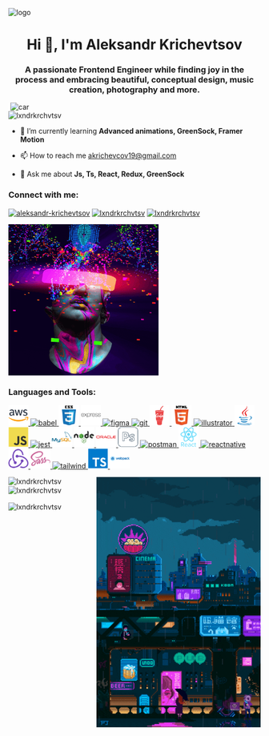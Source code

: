 ![logo](https://github.com/LxndrKrchvtsv/LxndrKrchvtsv/blob/main/1712943883512.jpg)
<h1 align="center">Hi 👋, I'm Aleksandr Krichevtsov</h1>
<h3 align="center">A passionate Frontend Engineer while finding joy in the process and embracing beautiful, conceptual design, music creation, photography and more.</h3>
<img width="500" align="right" src="https://github.com/LxndrKrchvtsv/LxndrKrchvtsv/blob/main/gifCar.gif" alt="car" />
<p align="left"> <img src="https://komarev.com/ghpvc/?username=lxndrkrchvtsv&label=Curiosity%20Counter&color=afb15d&style=flat-square" alt="lxndrkrchvtsv" /> </p>

- 📖 I’m currently learning **Advanced animations, GreenSock, Framer Motion**

- 📫 How to reach me [akrichevcov19@gmail.com](akrichevcov19@gmail.com)

- 💬 Ask me about **Js, Ts, React, Redux, GreenSock**

<h3 align="left">Connect with me:</h3>
<p align="left">
<a href="https://linkedin.com/in/aleksandr-krichevtsov" target="blank"><img align="center" src="https://raw.githubusercontent.com/rahuldkjain/github-profile-readme-generator/master/src/images/icons/Social/linked-in-alt.svg" alt="aleksandr-krichevtsov" height="30" width="40" /></a>
<a href="https://instagram.com/lxndrkrchvtsv" target="blank"><img align="center" src="https://raw.githubusercontent.com/rahuldkjain/github-profile-readme-generator/master/src/images/icons/Social/instagram.svg" alt="lxndrkrchvtsv" height="30" width="40" /></a>
<a href="https://www.leetcode.com/lxndrkrchvtsv" target="blank"><img align="center" src="https://raw.githubusercontent.com/rahuldkjain/github-profile-readme-generator/master/src/images/icons/Social/leet-code.svg" alt="lxndrkrchvtsv" height="30" width="40" /></a>
</p>
<img width="300" align="center" src="https://github.com/LxndrKrchvtsv/LxndrKrchvtsv/blob/main/gifRetro.gif" alt="retro" />

<h3 align="left">Languages and Tools:</h3>
<p align="left"> <a href="https://aws.amazon.com" target="_blank" rel="noreferrer"> <img src="https://raw.githubusercontent.com/devicons/devicon/master/icons/amazonwebservices/amazonwebservices-original-wordmark.svg" alt="aws" width="40" height="40"/> </a> <a href="https://babeljs.io/" target="_blank" rel="noreferrer"> <img src="https://www.vectorlogo.zone/logos/babeljs/babeljs-icon.svg" alt="babel" width="40" height="40"/> </a> <a href="https://www.w3schools.com/css/" target="_blank" rel="noreferrer"> <img src="https://raw.githubusercontent.com/devicons/devicon/master/icons/css3/css3-original-wordmark.svg" alt="css3" width="40" height="40"/> </a> <a href="https://expressjs.com" target="_blank" rel="noreferrer"> <img src="https://raw.githubusercontent.com/devicons/devicon/master/icons/express/express-original-wordmark.svg" alt="express" width="40" height="40"/> </a> <a href="https://www.figma.com/" target="_blank" rel="noreferrer"> <img src="https://www.vectorlogo.zone/logos/figma/figma-icon.svg" alt="figma" width="40" height="40"/> </a> <a href="https://git-scm.com/" target="_blank" rel="noreferrer"> <img src="https://www.vectorlogo.zone/logos/git-scm/git-scm-icon.svg" alt="git" width="40" height="40"/> </a> <a href="https://gulpjs.com" target="_blank" rel="noreferrer"> <img src="https://raw.githubusercontent.com/devicons/devicon/master/icons/gulp/gulp-plain.svg" alt="gulp" width="40" height="40"/> </a> <a href="https://www.w3.org/html/" target="_blank" rel="noreferrer"> <img src="https://raw.githubusercontent.com/devicons/devicon/master/icons/html5/html5-original-wordmark.svg" alt="html5" width="40" height="40"/> </a> <a href="https://www.adobe.com/in/products/illustrator.html" target="_blank" rel="noreferrer"> <img src="https://www.vectorlogo.zone/logos/adobe_illustrator/adobe_illustrator-icon.svg" alt="illustrator" width="40" height="40"/> </a> <a href="https://www.java.com" target="_blank" rel="noreferrer"> <img src="https://raw.githubusercontent.com/devicons/devicon/master/icons/java/java-original.svg" alt="java" width="40" height="40"/> </a> <a href="https://developer.mozilla.org/en-US/docs/Web/JavaScript" target="_blank" rel="noreferrer"> <img src="https://raw.githubusercontent.com/devicons/devicon/master/icons/javascript/javascript-original.svg" alt="javascript" width="40" height="40"/> </a> <a href="https://jestjs.io" target="_blank" rel="noreferrer"> <img src="https://www.vectorlogo.zone/logos/jestjsio/jestjsio-icon.svg" alt="jest" width="40" height="40"/> </a> <a href="https://www.mysql.com/" target="_blank" rel="noreferrer"> <img src="https://raw.githubusercontent.com/devicons/devicon/master/icons/mysql/mysql-original-wordmark.svg" alt="mysql" width="40" height="40"/> </a> <a href="https://nodejs.org" target="_blank" rel="noreferrer"> <img src="https://raw.githubusercontent.com/devicons/devicon/master/icons/nodejs/nodejs-original-wordmark.svg" alt="nodejs" width="40" height="40"/> </a> <a href="https://www.oracle.com/" target="_blank" rel="noreferrer"> <img src="https://raw.githubusercontent.com/devicons/devicon/master/icons/oracle/oracle-original.svg" alt="oracle" width="40" height="40"/> </a> <a href="https://www.photoshop.com/en" target="_blank" rel="noreferrer"> <img src="https://raw.githubusercontent.com/devicons/devicon/master/icons/photoshop/photoshop-line.svg" alt="photoshop" width="40" height="40"/> </a> <a href="https://postman.com" target="_blank" rel="noreferrer"> <img src="https://www.vectorlogo.zone/logos/getpostman/getpostman-icon.svg" alt="postman" width="40" height="40"/> </a> <a href="https://reactjs.org/" target="_blank" rel="noreferrer"> <img src="https://raw.githubusercontent.com/devicons/devicon/master/icons/react/react-original-wordmark.svg" alt="react" width="40" height="40"/> </a> <a href="https://reactnative.dev/" target="_blank" rel="noreferrer"> <img src="https://reactnative.dev/img/header_logo.svg" alt="reactnative" width="40" height="40"/> </a> <a href="https://redux.js.org" target="_blank" rel="noreferrer"> <img src="https://raw.githubusercontent.com/devicons/devicon/master/icons/redux/redux-original.svg" alt="redux" width="40" height="40"/> </a> <a href="https://sass-lang.com" target="_blank" rel="noreferrer"> <img src="https://raw.githubusercontent.com/devicons/devicon/master/icons/sass/sass-original.svg" alt="sass" width="40" height="40"/> </a> <a href="https://tailwindcss.com/" target="_blank" rel="noreferrer"> <img src="https://www.vectorlogo.zone/logos/tailwindcss/tailwindcss-icon.svg" alt="tailwind" width="40" height="40"/> </a> <a href="https://www.typescriptlang.org/" target="_blank" rel="noreferrer"> <img src="https://raw.githubusercontent.com/devicons/devicon/master/icons/typescript/typescript-original.svg" alt="typescript" width="40" height="40"/> </a> <a href="https://webpack.js.org" target="_blank" rel="noreferrer"> <img src="https://raw.githubusercontent.com/devicons/devicon/d00d0969292a6569d45b06d3f350f463a0107b0d/icons/webpack/webpack-original-wordmark.svg" alt="webpack" width="40" height="40"/> </a> </p>

<img height="500" align="right" src="https://github.com/LxndrKrchvtsv/LxndrKrchvtsv/blob/main/gifCity.gif" alt="city" />
<p><img align="left" src="https://github-readme-stats.vercel.app/api/top-langs?username=lxndrkrchvtsv&show_icons=true&theme=synthwave&title_color=d1d36f&text_color=ffffff&bg_color=1f004f&hide_border=true&locale=en&layout=compact" alt="lxndrkrchvtsv" /></p>

<p><img align="center" src="https://github-readme-stats.vercel.app/api?username=lxndrkrchvtsv&show_icons=true&theme=synthwave&title_color=d0d36f&text_color=ffffff&bg_color=1f004f&hide_border=true&locale=en" alt="lxndrkrchvtsv" /></p>
<p><img align="center" src="https://github-readme-streak-stats.herokuapp.com/?user=lxndrkrchvtsv&theme=synthwave&bg_color=1f004f&hide_border=true&background=90%2C1F004F%2CCE1CC8&stroke=852FA9&ring=7B25B3&fire=9214C7&currStreakNum=D0D36F&sideNums=D0D36F&currStreakLabel=D0D36F&sideLabels=D0D36F&dates=D0D36F&excludeDaysLabel=D0D36F" alt="lxndrkrchvtsv" /></p>
